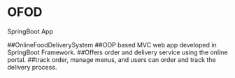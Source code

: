 # OFOD
SpringBoot App

##OnlineFoodDeliverySystem
##OOP based MVC web app developed in SpringBoot Framework.
##Offers order and delivery service using the online portal.
##track order, manage menus, and users can order and track the delivery
process.
